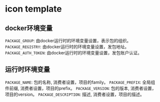 # icon template

## docker环境变量

`PACKAGE_GROUP`: 由docker运行时的环境变量设置，表示包的组织。
`PACKAGE_REGISTRY`: 由docker运行时的环境变量设置，发包地址。
`PACKAGE_AUTH_TOKEN`: 由docker运行时的环境变量设置，发包账户认证。

## 运行时环境变量

`PACKAGE_NAME`: 包的名称, 消费者设置，项目的family。
`PACKAGE_PREFIX`: 全局组件前缀, 消费者设置，项目的prefix。
`PACKAGE_VERSION`: 包的版本, 消费者设置，项目的version。
`PACKAGE_DESCRIPTION`: 描述, 消费者设置，项目的描述。
